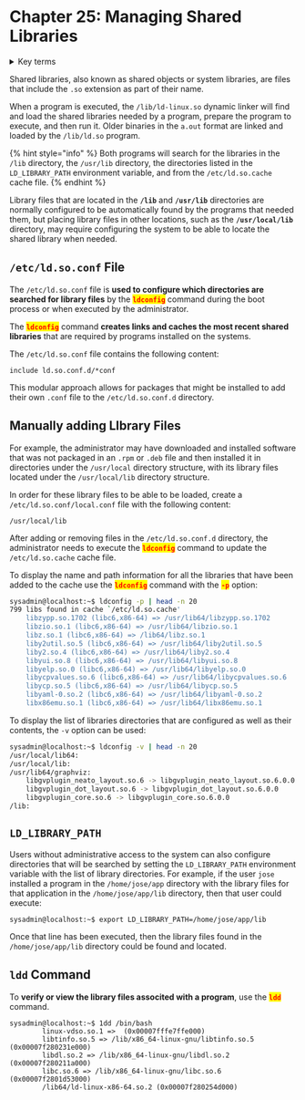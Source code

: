 # Chapter 25: Managing Shared Libraries

<details>

<summary>Key terms</summary>

`/etc/ld.so.conf` One of the cache files used by ldconfig

`LD_LIBRARY_PATH` A colon-separated set of directories where libraries should be searched for first, before the standard set of directories.

`ldconfig` Creates the necessary links and cache to the most recent shared libraries and checks the header and filenames of the libraries it encounters when determining which versions should have their links updated.

`ldd` Prints the shared libraries required by each program or shared libraries specified on the command line

</details>

Shared libraries, also known as shared objects or system libraries, are files that include the `.so` extension as part of their name.

When a program is executed, the `/lib/ld-linux.so` dynamic linker will find and load the shared libraries needed by a program, prepare the program to execute, and then run it. Older binaries in the `a.out` format are linked and loaded by the `/lib/ld.so` program.

{% hint style="info" %}
Both programs will search for the libraries in the `/lib` directory, the `/usr/lib` directory, the directories listed in the `LD_LIBRARY_PATH` environment variable, and from the `/etc/ld.so.cache` cache file.
{% endhint %}

Library files that are located in the **`/lib`** and **`/usr/lib`** directories are normally configured to be automatically found by the programs that needed them, but placing library files in other locations, such as the **`/usr/local/lib`** directory, may require configuring the system to be able to locate the shared library when needed.

## `/etc/ld.so.conf` File

The `/etc/ld.so.conf` file is **used to configure which directories are searched for library files** by the <mark style="color:red;">**`ldconfig`**</mark> command during the boot process or when executed by the administrator.

The <mark style="color:red;">**`ldconfig`**</mark> command **creates links and caches the most recent shared libraries** that are required by programs installed on the systems.&#x20;

The `/etc/ld.so.conf` file contains the following content:

```
include ld.so.conf.d/*conf
```

This modular approach allows for packages that might be installed to add their own `.conf` file to the `/etc/ld.so.conf.d` directory.

## Manually adding LIbrary Files

For example, the administrator may have downloaded and installed software that was not packaged in an `.rpm` or `.deb` file and then installed it in directories under the `/usr/local` directory structure, with its library files located under the `/usr/local/lib` directory structure.&#x20;

In order for these library files to be able to be loaded, create a `/etc/ld.so.conf/local.conf` file with the following content:

```
/usr/local/lib
```

After adding or removing files in the `/etc/ld.so.conf.d` directory, the administrator needs to execute the <mark style="color:red;">**`ldconfig`**</mark> command to update the `/etc/ld.so.cache` cache file.

To display the name and path information for all the libraries that have been added to the cache use the <mark style="color:red;">**`ldconfig`**</mark> command with the <mark style="color:red;">**`-p`**</mark> option:

```bash
sysadmin@localhost:~$ ldconfig -p | head -n 20
799 libs found in cache `/etc/ld.so.cache'
	libzypp.so.1702 (libc6,x86-64) => /usr/lib64/libzypp.so.1702
	libzio.so.1 (libc6,x86-64) => /usr/lib64/libzio.so.1
	libz.so.1 (libc6,x86-64) => /lib64/libz.so.1
	liby2util.so.5 (libc6,x86-64) => /usr/lib64/liby2util.so.5
	liby2.so.4 (libc6,x86-64) => /usr/lib64/liby2.so.4
	libyui.so.8 (libc6,x86-64) => /usr/lib64/libyui.so.8
	libyelp.so.0 (libc6,x86-64) => /usr/lib64/libyelp.so.0
	libycpvalues.so.6 (libc6,x86-64) => /usr/lib64/libycpvalues.so.6
	libycp.so.5 (libc6,x86-64) => /usr/lib64/libycp.so.5
	libyaml-0.so.2 (libc6,x86-64) => /usr/lib64/libyaml-0.so.2
	libx86emu.so.1 (libc6,x86-64) => /usr/lib64/libx86emu.so.1
```

To display the list of libraries directories that are configured as well as their contents, the `-v` option can be used:

```bash
sysadmin@localhost:~$ ldconfig -v | head -n 20
/usr/local/lib64:
/usr/local/lib:
/usr/lib64/graphviz:
	libgvplugin_neato_layout.so.6 -> libgvplugin_neato_layout.so.6.0.0
	libgvplugin_dot_layout.so.6 -> libgvplugin_dot_layout.so.6.0.0
	libgvplugin_core.so.6 -> libgvplugin_core.so.6.0.0
/lib:
```

## `LD_LIBRARY_PATH`

Users without administrative access to the system can also configure directories that will be searched by setting the `LD_LIBRARY_PATH` environment variable with the list of library directories. For example, if the user `jose` installed a program in the `/home/jose/app` directory with the library files for that application in the `/home/jose/app/lib` directory, then that user could execute:

```
sysadmin@localhost:~$ export LD_LIBRARY_PATH=/home/jose/app/lib
```

Once that line has been executed, then the library files found in the `/home/jose/app/lib` directory could be found and located.

## `ldd` Command

To **verify or view the library files associted with a program**, use the <mark style="color:red;">**`ldd`**</mark> command.&#x20;

```
sysadmin@localhost:~$ 1dd /bin/bash
        linux-vdso.so.1 =>  (0x00007fffe7ffe000)
        libtinfo.so.5 => /lib/x86_64-linux-gnu/libtinfo.so.5
(0x00007f280231e000)
        libdl.so.2 => /lib/x86_64-linux-gnu/libdl.so.2 (0x00007f280211a000)
        libc.so.6 => /lib/x86_64-linux-gnu/libc.so.6 (0x00007f2801d53000)
        /lib64/ld-linux-x86-64.so.2 (0x00007f280254d000)
```
